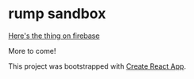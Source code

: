 # rump sandbox

[Here's the thing on firebase](https://rump-sandbox.web.app/)

More to come!


This project was bootstrapped with [Create React App](https://github.com/facebook/create-react-app).
